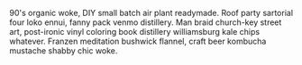 90's organic woke, DIY small batch air plant readymade. Roof party sartorial four loko ennui, fanny pack venmo distillery. Man braid church-key street art, post-ironic vinyl coloring book distillery williamsburg kale chips whatever. Franzen meditation bushwick flannel, craft beer kombucha mustache shabby chic woke.